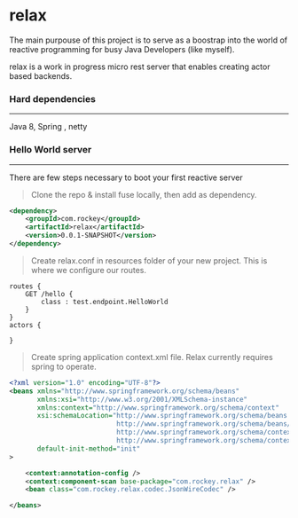 relax 
====

The main purpouse of this project is to serve as a boostrap into the world of reactive programming
 for busy Java Developers (like myself). 
 
 relax is a work in progress micro rest server that enables creating actor based backends. 

### Hard dependencies
-------------------------
Java 8, Spring , netty

### Hello World server
-------------------------

There are few steps necessary to boot your first reactive server

> Clone the repo & install fuse locally, then add as dependency.

```xml
<dependency>
    <groupId>com.rockey</groupId>
    <artifactId>relax</artifactId>
    <version>0.0.1-SNAPSHOT</version>
</dependency>
```

> Create relax.conf in resources folder of your new project. This is where we configure our routes.

```
routes {
    GET /hello {
        class : test.endpoint.HelloWorld
    }
}
actors {

}
```

> Create spring application context.xml file. Relax currently requires spring to operate.

```xml
<?xml version="1.0" encoding="UTF-8"?>
<beans xmlns="http://www.springframework.org/schema/beans"
	   xmlns:xsi="http://www.w3.org/2001/XMLSchema-instance" 
	   xmlns:context="http://www.springframework.org/schema/context"
	   xsi:schemaLocation="http://www.springframework.org/schema/beans
						   http://www.springframework.org/schema/beans/spring-beans-4.0.xsd
						   http://www.springframework.org/schema/context
						   http://www.springframework.org/schema/context/spring-context-4.0.xsd"
       default-init-method="init"
>

    <context:annotation-config />
    <context:component-scan base-package="com.rockey.relax" />
    <bean class="com.rockey.relax.codec.JsonWireCodec" />

</beans>
```


